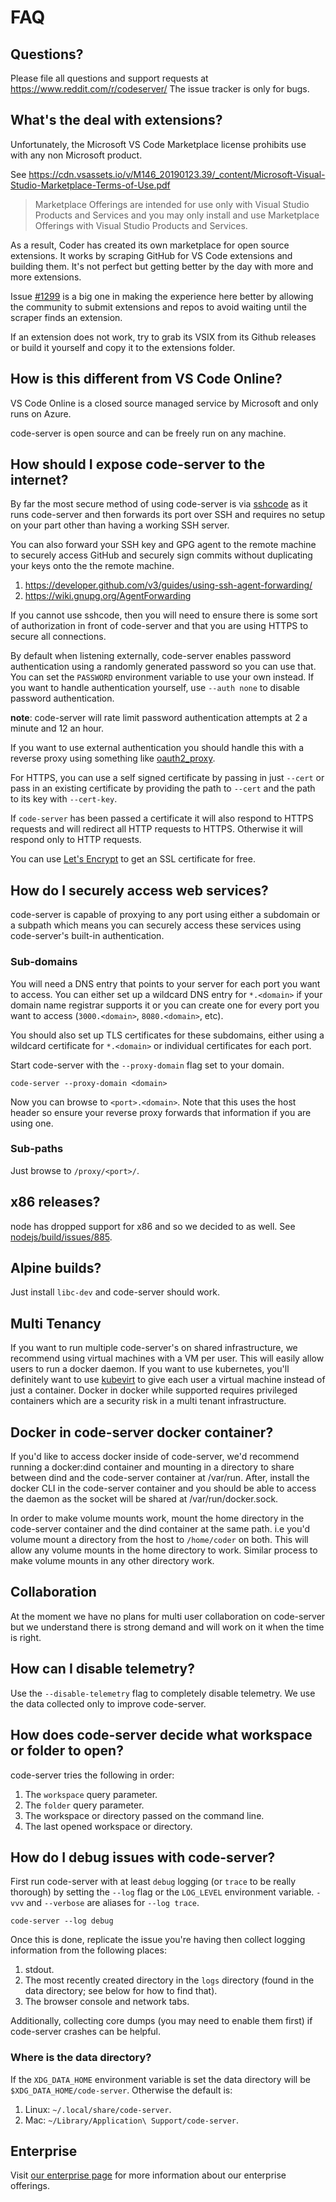 # FAQ

## Questions?

Please file all questions and support requests at
https://www.reddit.com/r/codeserver/ The issue tracker is only for bugs.

## What's the deal with extensions?

Unfortunately, the Microsoft VS Code Marketplace license prohibits use with any
non Microsoft product.

See
https://cdn.vsassets.io/v/M146_20190123.39/_content/Microsoft-Visual-Studio-Marketplace-Terms-of-Use.pdf

> Marketplace Offerings are intended for use only with Visual Studio Products
> and Services and you may only install and use Marketplace Offerings with
> Visual Studio Products and Services.

As a result, Coder has created its own marketplace for open source extensions.
It works by scraping GitHub for VS Code extensions and building them. It's not
perfect but getting better by the day with more and more extensions.

Issue [#1299](https://github.com/cdr/code-server/issues/1299) is a big one in
making the experience here better by allowing the community to submit extensions
and repos to avoid waiting until the scraper finds an extension.

If an extension does not work, try to grab its VSIX from its Github releases or
build it yourself and copy it to the extensions folder.

## How is this different from VS Code Online?

VS Code Online is a closed source managed service by Microsoft and only runs on
Azure.

code-server is open source and can be freely run on any machine.

## How should I expose code-server to the internet?

By far the most secure method of using code-server is via
[sshcode](https://github.com/codercom/sshcode) as it runs code-server and then
forwards its port over SSH and requires no setup on your part other than having
a working SSH server.

You can also forward your SSH key and GPG agent to the remote machine to
securely access GitHub and securely sign commits without duplicating your keys
onto the the remote machine.

1. https://developer.github.com/v3/guides/using-ssh-agent-forwarding/
1. https://wiki.gnupg.org/AgentForwarding

If you cannot use sshcode, then you will need to ensure there is some sort of
authorization in front of code-server and that you are using HTTPS to secure all
connections.

By default when listening externally, code-server enables password
authentication using a randomly generated password so you can use that. You can
set the `PASSWORD` environment variable to use your own instead. If you want to
handle authentication yourself, use `--auth none` to disable password
authentication.

**note**: code-server will rate limit password authentication attempts at 2 a
minute and 12 an hour.

If you want to use external authentication you should handle this with a reverse
proxy using something like
[oauth2_proxy](https://github.com/pusher/oauth2_proxy).

For HTTPS, you can use a self signed certificate by passing in just `--cert` or
pass in an existing certificate by providing the path to `--cert` and the path
to its key with `--cert-key`.

If `code-server` has been passed a certificate it will also respond to HTTPS
requests and will redirect all HTTP requests to HTTPS. Otherwise it will respond
only to HTTP requests.

You can use [Let's Encrypt](https://letsencrypt.org/) to get an SSL certificate
for free.

## How do I securely access web services?

code-server is capable of proxying to any port using either a subdomain or a
subpath which means you can securely access these services using code-server's
built-in authentication.

### Sub-domains

You will need a DNS entry that points to your server for each port you want to
access. You can either set up a wildcard DNS entry for `*.<domain>` if your
domain name registrar supports it or you can create one for every port you want
to access (`3000.<domain>`, `8080.<domain>`, etc).

You should also set up TLS certificates for these subdomains, either using a
wildcard certificate for `*.<domain>` or individual certificates for each port.

Start code-server with the `--proxy-domain` flag set to your domain.

```
code-server --proxy-domain <domain>
```

Now you can browse to `<port>.<domain>`. Note that this uses the host header so
ensure your reverse proxy forwards that information if you are using one.

### Sub-paths

Just browse to `/proxy/<port>/`.

## x86 releases?

node has dropped support for x86 and so we decided to as well. See
[nodejs/build/issues/885](https://github.com/nodejs/build/issues/885).

## Alpine builds?

Just install `libc-dev` and code-server should work.

## Multi Tenancy

If you want to run multiple code-server's on shared infrastructure, we recommend
using virtual machines with a VM per user. This will easily allow users to run a
docker daemon. If you want to use kubernetes, you'll definitely want to use
[kubevirt](https://kubevirt.io) to give each user a virtual machine instead of
just a container. Docker in docker while supported requires privileged
containers which are a security risk in a multi tenant infrastructure.

## Docker in code-server docker container?

If you'd like to access docker inside of code-server, we'd recommend running a
docker:dind container and mounting in a directory to share between dind and the
code-server container at /var/run. After, install the docker CLI in the
code-server container and you should be able to access the daemon as the socket
will be shared at /var/run/docker.sock.

In order to make volume mounts work, mount the home directory in the code-server
container and the dind container at the same path. i.e you'd volume mount a
directory from the host to `/home/coder` on both. This will allow any volume
mounts in the home directory to work. Similar process to make volume mounts in
any other directory work.

## Collaboration

At the moment we have no plans for multi user collaboration on code-server but
we understand there is strong demand and will work on it when the time is right.

## How can I disable telemetry?

Use the `--disable-telemetry` flag to completely disable telemetry. We use the
data collected only to improve code-server.

## How does code-server decide what workspace or folder to open?

code-server tries the following in order:

1. The `workspace` query parameter.
2. The `folder` query parameter.
3. The workspace or directory passed on the command line.
4. The last opened workspace or directory.

## How do I debug issues with code-server?

First run code-server with at least `debug` logging (or `trace` to be really
thorough) by setting the `--log` flag or the `LOG_LEVEL` environment variable.
`-vvv` and `--verbose` are aliases for `--log trace`.

```
code-server --log debug
```

Once this is done, replicate the issue you're having then collect logging
information from the following places:

1. stdout.
2. The most recently created directory in the `logs` directory (found in the
   data directory; see below for how to find that).
3. The browser console and network tabs.

Additionally, collecting core dumps (you may need to enable them first) if
code-server crashes can be helpful.

### Where is the data directory?

If the `XDG_DATA_HOME` environment variable is set the data directory will be
`$XDG_DATA_HOME/code-server`. Otherwise the default is:

1. Linux: `~/.local/share/code-server`.
2. Mac: `~/Library/Application\ Support/code-server`.

## Enterprise

Visit [our enterprise page](https://coder.com) for more information about our
enterprise offerings.
